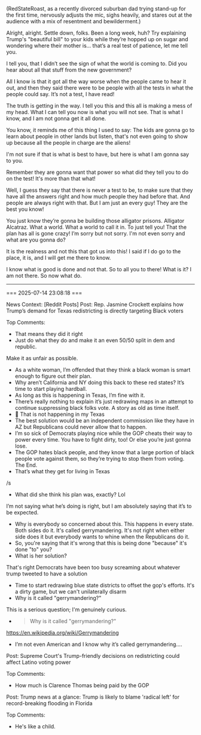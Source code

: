 (RedStateRoast, as a recently divorced suburban dad trying stand-up for the first time, nervously adjusts the mic, sighs heavily, and stares out at the audience with a mix of resentment and bewilderment.)

Alright, alright. Settle down, folks. Been a long week, huh? Try explaining Trump's "beautiful bill" to your kids while they’re hopped up on sugar and wondering where their mother is… that’s a real test of patience, let me tell you.

I tell you, that I didn’t see the sign of what the world is coming to. Did you hear about all that stuff from the new government? 

All I know is that it got all the way worse when the people came to hear it out, and then they said there were to be people with all the tests in what the people could say. It’s not a test, I have read!

The truth is getting in the way. I tell you this and this all is making a mess of my head. What I can tell you now is what you will not see. That is what I know, and I am not gonna get it all done.

You know, it reminds me of this thing I used to say: The kids are gonna go to learn about people in other lands but listen, that's not even going to show up because all the people in charge are the aliens!

I'm not sure if that is what is best to have, but here is what I am gonna say to you. 

Remember they are gonna want that power so what did they tell you to do on the test! It's more than that what!

Well, I guess they say that there is never a test to be, to make sure that they have all the answers right and how much people they had before that. And people are always right with that. But I am just an every guy! They are the best you know!

You just know they’re gonna be building those alligator prisons. Alligator Alcatraz. What a world. What a world to call it in. To just tell you! That the plan has all is gone crazy! I’m sorry but not sorry. I'm not even sorry and what are you gonna do?

It is the realness and not this that got us into this! I said if I do go to the place, it is, and I will get me there to know.

I know what is good is done and not that. So to all you to there! What is it? I am not there. So now what do.

---

=== 2025-07-14 23:08:18 ===

News Context:
[Reddit Posts]
Post: Rep. Jasmine Crockett explains how Trump’s demand for Texas redistricting is directly targeting Black voters

Top Comments:
- That means they did it right
- Just do what they do and make it an even 50/50 split in dem and republic.

Make it as unfair as possible.
- As a white woman, I’m offended that they think a black woman is smart enough to figure out their plan.
- Why aren’t California and NY doing this back to these red states? It’s time to start playing hardball.
- As long as this is happening in Texas, I’m fine with it.
- There’s really nothing to explain it’s just redrawing maps in an attempt to continue suppressing black folks vote. A story as old as time itself.
- 🤣 That is not happening in my Texas
- The best solution would be an independent commission like they have in AZ but Republicans could never allow that to happen.
- I’m so sick of Democrats playing nice while the GOP cheats their way to power every time. You have to fight dirty, too! Or else you’re just gonna lose.
- The GOP hates black people, and they know that a large portion of black people vote against them, so they’re trying to stop them from voting. The End.
- That’s what they get for living in Texas

/s
- What did she think his plan was, exactly? Lol

I’m not saying what he’s doing is right, but I am absolutely saying that it’s to be expected.
- Why is everybody so concerned about this. This happens in every state. Both sides do it. It's called gerrymandering. It's not right when either side does it but everybody wants to whine when the Republicans do it.
- So, you're saying that it's wrong that this is being done "because" it's done "to" you?
- What is her solution?

That's right Democrats have been too busy screaming about whatever trump tweeted to have a solution
- Time to start redrawing blue state districts to offset the gop's efforts. It's a dirty game, but we can't unilaterally disarm
- Why is it called "gerrymandering?"

This is a serious question; I'm genuinely curious.
- >Why is it called "gerrymandering?"

https://en.wikipedia.org/wiki/Gerrymandering
- I’m not even American and I know why it’s called gerrymandering….


Post: Supreme Court's Trump-friendly decisions on redistricting could affect Latino voting power

Top Comments:
- How much is Clarence Thomas being paid by the GOP


Post: Trump news at a glance: Trump is likely to blame 'radical left' for record-breaking flooding in Florida

Top Comments:
- He's like a child.